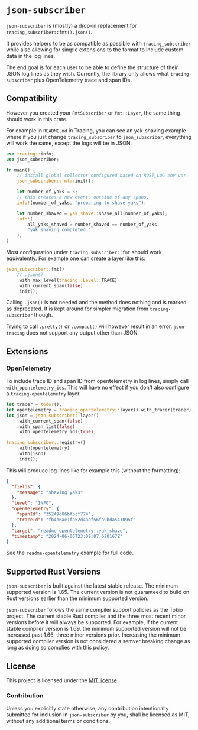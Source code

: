 # `json-subscriber`

`json-subscriber` is (mostly) a drop-in replacement for `tracing_subscriber::fmt().json()`.

It provides helpers to be as compatible as possible with `tracing_subscriber` while also allowing
for simple extensions to the format to include custom data in the log lines.

The end goal is for each user to be able to define the structure of their JSON log lines as they
wish.  Currently, the library only allows what `tracing-subscriber` plus OpenTelemetry trace and
span IDs.

## Compatibility

However you created your `FmtSubscriber` or `fmt::Layer`, the same thing should work in this crate.

For example in `README.md` in Tracing, you can see an yak-shaving example where if you just change
`tracing_subscriber` to `json_subscriber`, everything will work the same, except the logs will be in
JSON.

```rust
use tracing::info;
use json_subscriber;

fn main() {
    // install global collector configured based on RUST_LOG env var.
    json_subscriber::fmt::init();

    let number_of_yaks = 3;
    // this creates a new event, outside of any spans.
    info!(number_of_yaks, "preparing to shave yaks");

    let number_shaved = yak_shave::shave_all(number_of_yaks);
    info!(
        all_yaks_shaved = number_shaved == number_of_yaks,
        "yak shaving completed."
    );
}
```

Most configuration under `tracing_subscriber::fmt` should work equivalently. For example one can
create a layer like this:

```rust
json_subscriber::fmt()
    // .json()
    .with_max_level(tracing::Level::TRACE)
    .with_current_span(false)
    .init();
```

Calling `.json()` is not needed and the method does nothing and is marked as deprecated. It is kept
around for simpler migration from `tracing-subscriber` though.

Trying to call `.pretty()` or `.compact()` will however result in an error. `json-tracing` does not
support any output other than JSON.

## Extensions

### OpenTelemetry

To include trace ID and span ID from opentelemetry in log lines, simply call
`with_opentelemetry_ids`. This will have no effect if you don't also configure a
`tracing-opentelemetry` layer.

```rust
let tracer = todo!();
let opentelemetry = tracing_opentelemetry::layer().with_tracer(tracer);
let json = json_subscriber::layer()
    .with_current_span(false)
    .with_span_list(false)
    .with_opentelemetry_ids(true);

tracing_subscriber::registry()
    .with(opentelemetry)
    .with(json)
    .init();
```

This will produce log lines like for example this (without the formatting):

```json
{
  "fields": {
    "message": "shaving yaks"
  },
  "level": "INFO",
  "openTelemetry": {
    "spanId": "35249d86bfbcf774",
    "traceId": "fb4b6ae1fa52d4aaf56fa9bda541095f"
  },
  "target": "readme_opentelemetry::yak_shave",
  "timestamp": "2024-06-06T23:09:07.620167Z"
}
```

See the `readme-opentelemetry` example for full code.

## Supported Rust Versions

`json-subscriber` is built against the latest stable release. The minimum supported version is 1.65.
The current version is not guaranteed to build on Rust versions earlier than the minimum supported
version.

`json-subscriber` follows the same compiler support policies as the Tokio project. The current
stable Rust compiler and the three most recent minor versions before it will always be supported.
For example, if the current stable compiler version is 1.69, the minimum supported version will not
be increased past 1.66, three minor versions prior. Increasing the minimum supported compiler
version is not considered a semver breaking change as long as doing so complies with this policy.

## License

This project is licensed under the [MIT license](LICENSE).

### Contribution

Unless you explicitly state otherwise, any contribution intentionally submitted for inclusion in
`json-subscriber` by you, shall be licensed as MIT, without any additional terms or conditions.
